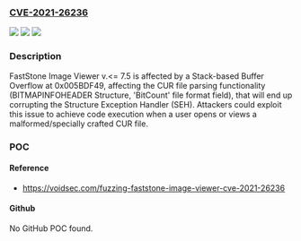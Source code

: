 ### [CVE-2021-26236](https://cve.mitre.org/cgi-bin/cvename.cgi?name=CVE-2021-26236)
![](https://img.shields.io/static/v1?label=Product&message=n%2Fa&color=blue)
![](https://img.shields.io/static/v1?label=Version&message=n%2Fa&color=blue)
![](https://img.shields.io/static/v1?label=Vulnerability&message=n%2Fa&color=brighgreen)

### Description

FastStone Image Viewer v.<= 7.5 is affected by a Stack-based Buffer Overflow at 0x005BDF49, affecting the CUR file parsing functionality (BITMAPINFOHEADER Structure, 'BitCount' file format field), that will end up corrupting the Structure Exception Handler (SEH). Attackers could exploit this issue to achieve code execution when a user opens or views a malformed/specially crafted CUR file.

### POC

#### Reference
- https://voidsec.com/fuzzing-faststone-image-viewer-cve-2021-26236

#### Github
No GitHub POC found.

